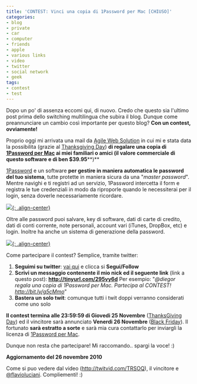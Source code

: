 ```yaml
---
title: 'CONTEST: Vinci una copia di 1Password per Mac [CHIUSO]'
categories:
- blog
- private
- car
- computer
- friends
- apple
- various links
- video
- twitter
- social network
- geek
tags:
- contest
- test
---
```

Dopo un po' di assenza eccomi qui, di nuovo. Credo che questo sia l'ultimo
post prima dello switching multilingua che subira il blog. Dunque come
preannunciare un cambio così importante per questo blog? **Con un contest,
ovviamente!**

Proprio oggi mi arrivata una mail da [Agile Web
Solution](http://agilewebsolutions.com) in cui mi e stata data la possibilita
(grazie al [Thanksgiving Day](http://en.wikipedia.org/wiki/Thanksgiving)) **di
regalare una copia **di [1Password per
Mac](http://agilewebsolutions.com/products/1Password/Mac) ai miei familiari o
amici** (il valore commerciale di questo software e di ben $39.95****)**

[1Password](http://agilewebsolutions.com/products/1Password/Mac) e un software
**per gestire in maniera automatica le password del tuo sistema**, tutte
protette in maniera sicura da una "_master password_". Mentre navighi e ti
registri ad un servizio, 1Password intercetta il form e registra le tue
credenziali in modo da riproporle quando le necessiterai per il login, senza
doverle necessariamente ricordare.

[![]({{site.url}}/images/1password1.png){: .align-center}]({{site.url}}/images/1password1.png)

  
Oltre alle password puoi salvare, key di software, dati di carte di credito,
dati di conti corrente, note personali, account vari (iTunes, DropBox, etc) e
login. Inoltre ha anche un sistema di generazione della password.

[![]({{site.url}}/images/1password2.png){: .align-center}]({{site.url}}/images/1password2.png)

  
Come partecipare il contest? Semplice, tramite twitter:

  1. **Seguimi su twitter**: [vai qui](http://twitter.com/#!/diegor) e clicca si **Segui/Follow**
  2. **Scrivi un messaggio contenente il mio nick ed il seguente link** (link a questo post): **<http://tinyurl.com/295vy6d>** Per esempio: "_@diegor regala una copia di 1Password per Mac. Partecipa al CONTEST! http://bit.ly/g5cMmo_"
  3. **Bastera un solo twit**: comunque tutti i twit doppi verranno considerati come uno solo
  

  
**Il contest termina alle 23:59:59 di Giovedi 25 Novembre** ([ThanksGiving Day](http://en.wikipedia.org/wiki/Thanksgiving)) ed il vincitore sarà annunciato **Venerdi 26 Novembre** ([Black Friday](http://en.wikipedia.org/wiki/Black_Friday_\(shopping\))). Il fortunato **sarà estratto a sorte** e sarà mia cura contattarlo per inviargli la licenza di [1Password per Mac](http://agilewebsolutions.com/products/1Password/Mac).

Dunque non resta che partecipare! Mi raccomando.. spargi la voce! :)

**Aggiornamento del 26 novembre 2010**

Come si puo vedere dal video (<http://twitvid.com/TRSOQ>), il vincitore e
[@flavioluciani](http://twitter.com/#!/flavioluciani). Compliementi! :)

